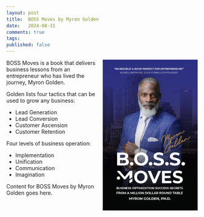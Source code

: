```yaml
---
layout: post
title:  BOSS Moves by Myron Golden
date:   2024-08-31
comments: true
tags: 
published: false
---
```


<img src="/images/BOSS_Moves_Myron_Golden.jpg" align="right" width="250" padding="10" alt="BOSS Moves by Myron Golden" title="BOSS Moves by Myron Golden" /> 


BOSS Moves is a book that delivers business lessons from an entrepreneur who has lived the journey, Myron Golden.

Golden lists four tactics that can be used to grow any business:

* Lead Generation
* Lead Conversion
* Customer Ascension
* Customer Retention



<!--more-->


Four levels of business operation:

* Implementation
* Unification
* Communication
* Imagination


Content for BOSS Moves by Myron Golden goes here.
 
